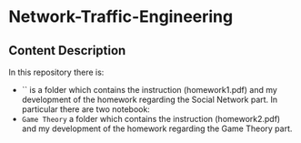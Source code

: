 # Network-Traffic-Engineering

## Content Description
In this repository there is:
- `` is a folder which contains the instruction (homework1.pdf) and my development of the homework regarding the Social Network part. In particular there are two notebook:
- `Game Theory` a folder which contains the instruction (homework2.pdf) and my development of the homework regarding the Game Theory part. 

